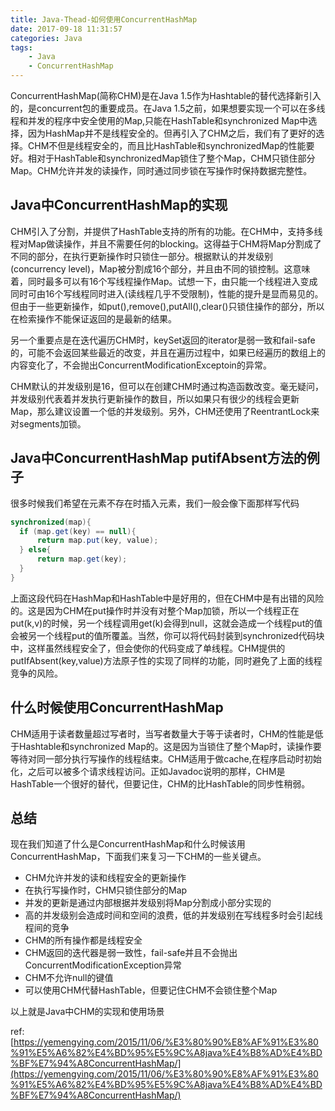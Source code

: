 ```yaml
---
title: Java-Thead-如何使用ConcurrentHashMap
date: 2017-09-18 11:31:57
categories: Java
tags:
    - Java
    - ConcurrentHashMap
---
```


ConcurrentHashMap(简称CHM)是在Java 1.5作为Hashtable的替代选择新引入的，是concurrent包的重要成员。在Java 1.5之前，如果想要实现一个可以在多线程和并发的程序中安全使用的Map,只能在HashTable和synchronized Map中选择，因为HashMap并不是线程安全的。但再引入了CHM之后，我们有了更好的选择。CHM不但是线程安全的，而且比HashTable和synchronizedMap的性能要好。相对于HashTable和synchronizedMap锁住了整个Map，CHM只锁住部分Map。CHM允许并发的读操作，同时通过同步锁在写操作时保持数据完整性。

## Java中ConcurrentHashMap的实现

CHM引入了分割，并提供了HashTable支持的所有的功能。在CHM中，支持多线程对Map做读操作，并且不需要任何的blocking。这得益于CHM将Map分割成了不同的部分，在执行更新操作时只锁住一部分。根据默认的并发级别(concurrency level)，Map被分割成16个部分，并且由不同的锁控制。这意味着，同时最多可以有16个写线程操作Map。试想一下，由只能一个线程进入变成同时可由16个写线程同时进入(读线程几乎不受限制)，性能的提升是显而易见的。但由于一些更新操作，如put(),remove(),putAll(),clear()只锁住操作的部分，所以在检索操作不能保证返回的是最新的结果。

另一个重要点是在迭代遍历CHM时，keySet返回的iterator是弱一致和fail-safe的，可能不会返回某些最近的改变，并且在遍历过程中，如果已经遍历的数组上的内容变化了，不会抛出ConcurrentModificationExceptoin的异常。

CHM默认的并发级别是16，但可以在创建CHM时通过构造函数改变。毫无疑问，并发级别代表着并发执行更新操作的数目，所以如果只有很少的线程会更新Map，那么建议设置一个低的并发级别。另外，CHM还使用了ReentrantLock来对segments加锁。

## Java中ConcurrentHashMap putifAbsent方法的例子

很多时候我们希望在元素不存在时插入元素，我们一般会像下面那样写代码
```java
synchronized(map){
  if (map.get(key) == null){
      return map.put(key, value);
  } else{
      return map.get(key);
  }
}
```
上面这段代码在HashMap和HashTable中是好用的，但在CHM中是有出错的风险的。这是因为CHM在put操作时并没有对整个Map加锁，所以一个线程正在put(k,v)的时候，另一个线程调用get(k)会得到null，这就会造成一个线程put的值会被另一个线程put的值所覆盖。当然，你可以将代码封装到synchronized代码块中，这样虽然线程安全了，但会使你的代码变成了单线程。CHM提供的putIfAbsent(key,value)方法原子性的实现了同样的功能，同时避免了上面的线程竞争的风险。

## 什么时候使用ConcurrentHashMap

CHM适用于读者数量超过写者时，当写者数量大于等于读者时，CHM的性能是低于Hashtable和synchronized Map的。这是因为当锁住了整个Map时，读操作要等待对同一部分执行写操作的线程结束。CHM适用于做cache,在程序启动时初始化，之后可以被多个请求线程访问。正如Javadoc说明的那样，CHM是HashTable一个很好的替代，但要记住，CHM的比HashTable的同步性稍弱。

## 总结

现在我们知道了什么是ConcurrentHashMap和什么时候该用ConcurrentHashMap，下面我们来复习一下CHM的一些关键点。

- CHM允许并发的读和线程安全的更新操作
- 在执行写操作时，CHM只锁住部分的Map
- 并发的更新是通过内部根据并发级别将Map分割成小部分实现的
- 高的并发级别会造成时间和空间的浪费，低的并发级别在写线程多时会引起线程间的竞争
- CHM的所有操作都是线程安全
- CHM返回的迭代器是弱一致性，fail-safe并且不会抛出ConcurrentModificationException异常
- CHM不允许null的键值
- 可以使用CHM代替HashTable，但要记住CHM不会锁住整个Map

以上就是Java中CHM的实现和使用场景

ref:
[https://yemengying.com/2015/11/06/%E3%80%90%E8%AF%91%E3%80%91%E5%A6%82%E4%BD%95%E5%9C%A8java%E4%B8%AD%E4%BD%BF%E7%94%A8ConcurrentHashMap/](https://yemengying.com/2015/11/06/%E3%80%90%E8%AF%91%E3%80%91%E5%A6%82%E4%BD%95%E5%9C%A8java%E4%B8%AD%E4%BD%BF%E7%94%A8ConcurrentHashMap/)
